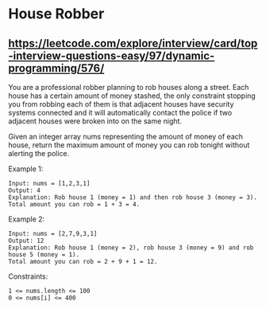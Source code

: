 #  House Robber
## https://leetcode.com/explore/interview/card/top-interview-questions-easy/97/dynamic-programming/576/

You are a professional robber planning to rob houses along a street. Each house has a certain amount of money stashed, the only constraint stopping you from robbing each of them is that adjacent houses have security systems connected and it will automatically contact the police if two adjacent houses were broken into on the same night.

Given an integer array nums representing the amount of money of each house, return the maximum amount of money you can rob tonight without alerting the police.

 

Example 1:

	Input: nums = [1,2,3,1]
	Output: 4
	Explanation: Rob house 1 (money = 1) and then rob house 3 (money = 3).
	Total amount you can rob = 1 + 3 = 4.

Example 2:

	Input: nums = [2,7,9,3,1]
	Output: 12
	Explanation: Rob house 1 (money = 2), rob house 3 (money = 9) and rob house 5 (money = 1).
	Total amount you can rob = 2 + 9 + 1 = 12.

 

Constraints:

    1 <= nums.length <= 100
    0 <= nums[i] <= 400



